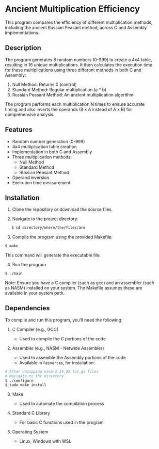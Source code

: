 # Ancient Multiplication Efficiency

This program compares the efficiency of different multiplication methods, including the ancient Russian Peasant method, across C and Assembly implementations.

## Description

The program generates 8 random numbers (0-999) to create a 4x4 table, resulting in 16 unique multiplications. It then calculates the execution time for these multiplications using three different methods in both C and Assembly:

1. Null Method: Returns 0 (control)
2. Standard Method: Regular multiplication (a * b)
3. Russian Peasant Method: An ancient multiplication algorithm

The program performs each multiplication N times to ensure accurate timing and also inverts the operands (B x A instead of A x B) for comprehensive analysis.

## Features

- Random number generation (0-999)
- 4x4 multiplication table creation
- Implementation in both C and Assembly
- Three multiplication methods:
  - Null Method
  - Standard Method
  - Russian Peasant Method
- Operand inversion
- Execution time measurement

## Installation

1. Clone the repository or download the source files.

2. Navigate to the project directory:

```bash
   $ cd directory/where/the/files/are
```

3. Compile the program using the provided Makefile:

```bash
$ make
```
This command will generate the executable file.

4. Run the program
```bash
$ ./main
```

Note: Ensure you have a C compiler (such as gcc) and an assembler (such as NASM) installed on your system. The Makefile assumes these are available in your system path.

## Dependencies

To compile and run this program, you'll need the following:

1. C Compiler (e.g., GCC)
   - Used to compile the C portions of the code

2. Assembler (e.g., NASM - Netwide Assembler)
   - Used to assemble the Assembly portions of the code
   - Available in `Resources`, for installation:
```bash
# After unzipping nasm-2.16.03.tar.gz files
# Navigate to the directory
$ ./configure
$ sudo make install
```

3. Make
   - Used to automate the compilation process

4. Standard C Library
   - For basic C functions used in the program

5. Operating System
   - Linux, Windows with WSL


